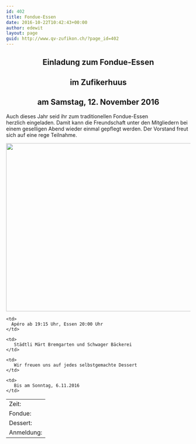 ```yaml
---
id: 402
title: Fondue-Essen
date: 2016-10-22T10:42:43+00:00
author: edewit
layout: page
guid: http://www.qv-zufikon.ch/?page_id=402
---
```

<h2 style="text-align: center;">
  Einladung zum Fondue-Essen
</h2>

<h2 style="text-align: center;">
  im Zufikerhuus
</h2>

<h2 style="text-align: center;">
  am Samstag, 12. November 2016
</h2>

Auch dieses Jahr seid ihr zum traditionellen Fondue-Essen herzlich eingeladen. Damit kann die Freundschaft unter den Mitgliedern bei einem geselligen Abend wieder einmal gepflegt werden. Der Vorstand freut sich auf eine rege Teilnahme.

<img class="alignnone size-thumbnail" src="http://i1.wp.com/harrysding.ch/wp-content/uploads/2014/09/23494-e1430991112187.jpg?fit=690%2C460" alt="" width="690" height="460" />

<table>
  <tr>
    <td>
      Zeit:
    </td>
    
    <td>
      Apéro ab 19:15 Uhr, Essen 20:00 Uhr
    </td>
  </tr>
  
  <tr>
    <td>
      Fondue:
    </td>
    
    <td>
       Städtli Märt Bremgarten und Schwager Bäckerei
    </td>
  </tr>
  
  <tr>
    <td>
      Dessert:
    </td>
    
    <td>
       Wir freuen uns auf jedes selbstgemachte Dessert
    </td>
  </tr>
  
  <tr>
    <td>
      Anmeldung:
    </td>
    
    <td>
       Bis am Sonntag, 6.11.2016
    </td>
  </tr>
</table>